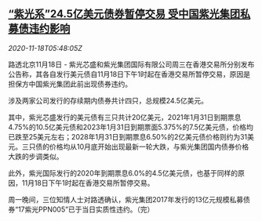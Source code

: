 <!--1605678901000-->
[“紫光系”24.5亿美元债券暂停交易 受中国紫光集团私募债违约影响](https://cn.reuters.com/article/unigroup-bond-default-1118-idCNKBS27Y0HS)
------

<div><i>2020-11-18T05:48:05Z</i></div><p>路透北京11月18日 - 紫光芯盛和紫光集团国际有限公司周三在香港交易所分别发布公告称，其各自发行美元债自11月18日下午1时起在香港交易所暂停交易，原因是担保方中国紫光集团此前出现债券违约。</p><p>涉及两家公司发行的存续期内债券共计四只，总规模24.5亿美元。</p><p>其中，紫光芯盛发行的美元债有三只共计20亿美元，2021年1月31日到期票息4.75%的10.5亿美元债和2023年1月31日到期票面5.375%的7.5亿美元债，价格均已跌至25美元左右；2028年1月31日到期票息6.50%的2亿美元债价格则约为31美元。三只债的价格均从10月底开始出现最新一轮大跌，与紫光集团国内债券价格大跌的步调类似。</p><p>此外，紫光国际发行的2020年到期票息6.0%的4.5亿美元债，也基于同样的原因，11月18日下午1时起在香港交易所暂停交易。</p><p>周一晚间，三位知情人士对路透确认，紫光集团2017年发行的13亿元规模私募债券“17紫光PPN005”已于当日实质性违约。（完）</p>
